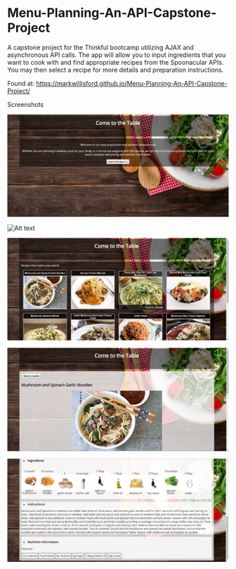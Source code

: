 # Menu-Planning-An-API-Capstone-Project
A capstone project for the Thinkful bootcamp utilizing AJAX and asynchronous API calls.
The app will allow you to input ingredients that you want to cook with and find appropriate recipes from the Spoonacular APIs. You may then select a recipe for more details and preparation instructions.  

Found at: https://markwillisford.github.io/Menu-Planning-An-API-Capstone-Project/

Screenshots

![Alt text](ScreenShots/LandingScreen.png?raw=true "Landing Screen")

![Alt text](ScreenShots/SearchScreen.png.png?raw=true "Search Screen")

![Alt text](ScreenShots/SearchResults.png?raw=true "Search Results")

![Alt text](ScreenShots/RecipeScreenTop.png?raw=true "Recipe Details Screen")

![Alt text](ScreenShots/RecipeScreenBottom.png?raw=true "Recipe Details Screen")
